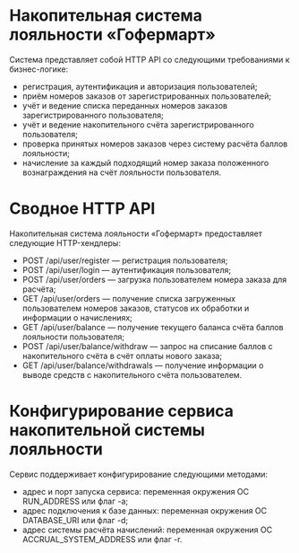 # Накопительная система лояльности «Гофермарт»

Система представляет собой HTTP API со следующими требованиями к бизнес-логике:
   - регистрация, аутентификация и авторизация пользователей;
   - приём номеров заказов от зарегистрированных пользователей;
   - учёт и ведение списка переданных номеров заказов зарегистрированного пользователя;
   - учёт и ведение накопительного счёта зарегистрированного пользователя;
   - проверка принятых номеров заказов через систему расчёта баллов лояльности;
   - начисление за каждый подходящий номер заказа положенного вознаграждения на счёт лояльности пользователя.
   
# Сводное HTTP API
Накопительная система лояльности «Гофермарт» предоставляет следующие HTTP-хендлеры:
   - POST /api/user/register — регистрация пользователя;
   - POST /api/user/login — аутентификация пользователя;
   - POST /api/user/orders — загрузка пользователем номера заказа для расчёта;
   - GET /api/user/orders — получение списка загруженных пользователем номеров заказов, статусов их обработки и информации о начислениях;
   - GET /api/user/balance — получение текущего баланса счёта баллов лояльности пользователя;
   - POST /api/user/balance/withdraw — запрос на списание баллов с накопительного счёта в счёт оплаты нового заказа;
   - GET /api/user/balance/withdrawals — получение информации о выводе средств с накопительного счёта пользователем.

# Конфигурирование сервиса накопительной системы лояльности
Сервис поддерживает конфигурирование следующими методами:
   - адрес и порт запуска сервиса: переменная окружения ОС RUN_ADDRESS или флаг -a;
   - адрес подключения к базе данных: переменная окружения ОС DATABASE_URI или флаг -d;
   - адрес системы расчёта начислений: переменная окружения ОС ACCRUAL_SYSTEM_ADDRESS или флаг -r.
